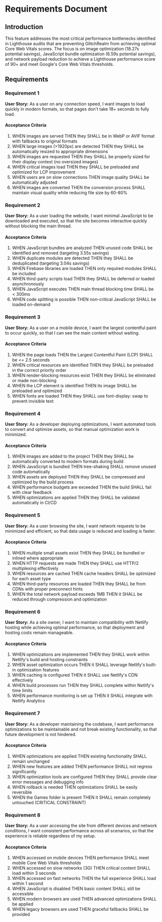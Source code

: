 # Requirements Document

## Introduction

This feature addresses the most critical performance bottlenecks identified in Lighthouse audits that are preventing GlitchRealm from achieving optimal Core Web Vitals scores. The focus is on image optimization (18.27s potential savings), JavaScript bundle optimization (6.59s potential savings), and network payload reduction to achieve a Lighthouse performance score of 90+ and meet Google's Core Web Vitals thresholds.

## Requirements

### Requirement 1

**User Story:** As a user on any connection speed, I want images to load quickly in modern formats, so that pages don't take 18+ seconds to fully load.

#### Acceptance Criteria

1. WHEN images are served THEN they SHALL be in WebP or AVIF format with fallbacks to original formats
2. WHEN large images (>1920px) are detected THEN they SHALL be automatically resized to appropriate dimensions
3. WHEN images are requested THEN they SHALL be properly sized for their display context (no oversized images)
4. WHEN critical images load THEN they SHALL be preloaded and optimized for LCP improvement
5. WHEN users are on slow connections THEN image quality SHALL be automatically adjusted
6. WHEN images are converted THEN the conversion process SHALL maintain visual quality while reducing file size by 60-80%

### Requirement 2

**User Story:** As a user loading the website, I want minimal JavaScript to be downloaded and executed, so that the site becomes interactive quickly without blocking the main thread.

#### Acceptance Criteria

1. WHEN JavaScript bundles are analyzed THEN unused code SHALL be identified and removed (targeting 3.55s savings)
2. WHEN duplicate modules are detected THEN they SHALL be deduplicated (targeting 3.04s savings)
3. WHEN Firebase libraries are loaded THEN only required modules SHALL be included
4. WHEN third-party scripts load THEN they SHALL be deferred or loaded asynchronously
5. WHEN JavaScript executes THEN main thread blocking time SHALL be < 300ms
6. WHEN code splitting is possible THEN non-critical JavaScript SHALL be loaded on-demand

### Requirement 3

**User Story:** As a user on a mobile device, I want the largest contentful paint to occur quickly, so that I can see the main content without waiting.

#### Acceptance Criteria

1. WHEN the page loads THEN the Largest Contentful Paint (LCP) SHALL be <= 2.5 seconds
2. WHEN critical resources are identified THEN they SHALL be preloaded in the correct priority order
3. WHEN render-blocking resources exist THEN they SHALL be eliminated or made non-blocking
4. WHEN the LCP element is identified THEN its image SHALL be preloaded and optimized
5. WHEN fonts are loaded THEN they SHALL use font-display: swap to prevent invisible text

### Requirement 4

**User Story:** As a developer deploying optimizations, I want automated tools to convert and optimize assets, so that manual optimization work is minimized.

#### Acceptance Criteria

1. WHEN images are added to the project THEN they SHALL be automatically converted to modern formats during build
2. WHEN JavaScript is bundled THEN tree-shaking SHALL remove unused code automatically
3. WHEN assets are deployed THEN they SHALL be compressed and optimized by the build process
4. WHEN performance budgets are exceeded THEN the build SHALL fail with clear feedback
5. WHEN optimizations are applied THEN they SHALL be validated automatically in CI/CD

### Requirement 5

**User Story:** As a user browsing the site, I want network requests to be minimized and efficient, so that data usage is reduced and loading is faster.

#### Acceptance Criteria

1. WHEN multiple small assets exist THEN they SHALL be bundled or inlined where appropriate
2. WHEN HTTP requests are made THEN they SHALL use HTTP/2 multiplexing effectively
3. WHEN resources are cached THEN cache headers SHALL be optimized for each asset type
4. WHEN third-party resources are loaded THEN they SHALL be from CDNs with proper preconnect hints
5. WHEN the total network payload exceeds 1MB THEN it SHALL be reduced through compression and optimization

### Requirement 6

**User Story:** As a site owner, I want to maintain compatibility with Netlify hosting while achieving optimal performance, so that deployment and hosting costs remain manageable.

#### Acceptance Criteria

1. WHEN optimizations are implemented THEN they SHALL work within Netlify's build and hosting constraints
2. WHEN asset optimization occurs THEN it SHALL leverage Netlify's built-in optimization features
3. WHEN caching is configured THEN it SHALL use Netlify's CDN effectively
4. WHEN build processes run THEN they SHALL complete within Netlify's time limits
5. WHEN performance monitoring is set up THEN it SHALL integrate with Netlify Analytics

### Requirement 7

**User Story:** As a developer maintaining the codebase, I want performance optimizations to be maintainable and not break existing functionality, so that future development is not hindered.

#### Acceptance Criteria

1. WHEN optimizations are applied THEN existing functionality SHALL remain unchanged
2. WHEN new features are added THEN performance SHALL not regress significantly
3. WHEN optimization tools are configured THEN they SHALL provide clear error messages and debugging info
4. WHEN rollback is needed THEN optimizations SHALL be easily reversible
5. WHEN the Games folder is present THEN it SHALL remain completely untouched (CRITICAL CONSTRAINT)

### Requirement 8

**User Story:** As a user accessing the site from different devices and network conditions, I want consistent performance across all scenarios, so that the experience is reliable regardless of my setup.

#### Acceptance Criteria

1. WHEN accessed on mobile devices THEN performance SHALL meet mobile Core Web Vitals thresholds
2. WHEN accessed on slow networks (3G) THEN critical content SHALL load within 3 seconds
3. WHEN accessed on fast networks THEN the full experience SHALL load within 1 second
4. WHEN JavaScript is disabled THEN basic content SHALL still be accessible
5. WHEN modern browsers are used THEN advanced optimizations SHALL be applied
6. WHEN legacy browsers are used THEN graceful fallbacks SHALL be provided